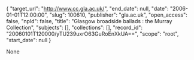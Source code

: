 {
  "target_url": "http://www.cc.gla.ac.uk/", 
  "end_date": null, 
  "date": "2006-01-01T12:00:00", 
  "slug": 100610, 
  "publisher": "gla.ac.uk", 
  "open_access": false, 
  "npld": false, 
  "title": "Glasgow broadside ballads : the Murray Collection", 
  "subjects": [], 
  "collections": [], 
  "record_id": "20060101T120000/yTU239uxrO63GuRoEnXkUA==", 
  "scope": "root", 
  "start_date": null
}

None